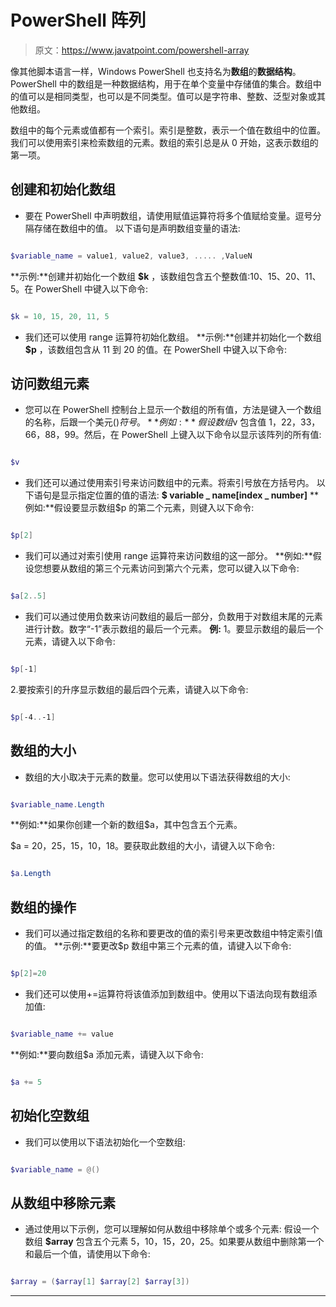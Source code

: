 # PowerShell 阵列

> 原文：<https://www.javatpoint.com/powershell-array>

像其他脚本语言一样，Windows PowerShell 也支持名为**数组**的**数据结构**。PowerShell 中的数组是一种数据结构，用于在单个变量中存储值的集合。数组中的值可以是相同类型，也可以是不同类型。值可以是字符串、整数、泛型对象或其他数组。

数组中的每个元素或值都有一个索引。索引是整数，表示一个值在数组中的位置。我们可以使用索引来检索数组的元素。数组的索引总是从 0 开始，这表示数组的第一项。

## 创建和初始化数组

*   要在 PowerShell 中声明数组，请使用赋值运算符将多个值赋给变量。逗号分隔存储在数组中的值。
    以下语句是声明数组变量的语法:

```ps1

$variable_name = value1, value2, value3, ..... ,ValueN

```

**示例:**创建并初始化一个数组 **$k** ，该数组包含五个整数值:10、15、20、11、5。在 PowerShell 中键入以下命令:

```ps1

$k = 10, 15, 20, 11, 5

```

*   我们还可以使用 range 运算符初始化数组。
    **示例:**创建并初始化一个数组 **$p** ，该数组包含从 11 到 20 的值。在 PowerShell 中键入以下命令:

## 访问数组元素

*   您可以在 PowerShell 控制台上显示一个数组的所有值，方法是键入一个数组的名称，后跟一个美元($)符号。
    **例如:**假设数组$v 包含值 1，22，33，66，88，99。然后，在 PowerShell 上键入以下命令以显示该阵列的所有值:

```ps1

$v

```

*   我们还可以通过使用索引号来访问数组中的元素。将索引号放在方括号内。
    以下语句是显示指定位置的值的语法:
    **$ variable _ name[index _ number]**
    **例如:**假设要显示数组$p 的第二个元素，则键入以下命令:

```ps1

$p[2]

```

*   我们可以通过对索引使用 range 运算符来访问数组的这一部分。
    **例如:**假设您想要从数组的第三个元素访问到第六个元素，您可以键入以下命令:

```ps1

$a[2..5]

```

*   我们可以通过使用负数来访问数组的最后一部分，负数用于对数组末尾的元素进行计数。数字“-1”表示数组的最后一个元素。
    **例:** 1。要显示数组的最后一个元素，请键入以下命令:

```ps1

$p[-1]

```

2.要按索引的升序显示数组的最后四个元素，请键入以下命令:

```ps1

$p[-4..-1]

```

## 数组的大小

*   数组的大小取决于元素的数量。您可以使用以下语法获得数组的大小:

```ps1

$variable_name.Length

```

**例如:**如果你创建一个新的数组$a，其中包含五个元素。

$a = 20，25，15，10，18。要获取此数组的大小，请键入以下命令:

```ps1

$a.Length

```

## 数组的操作

*   我们可以通过指定数组的名称和要更改的值的索引号来更改数组中特定索引值的值。
    **示例:**要更改$p 数组中第三个元素的值，请键入以下命令:

```ps1

$p[2]=20

```

*   我们还可以使用+=运算符将该值添加到数组中。使用以下语法向现有数组添加值:

```ps1

$variable_name += value

```

**例如:**要向数组$a 添加元素，请键入以下命令:

```ps1

$a += 5

```

## 初始化空数组

*   我们可以使用以下语法初始化一个空数组:

```ps1

$variable_name = @()

```

## 从数组中移除元素

*   通过使用以下示例，您可以理解如何从数组中移除单个或多个元素:
    假设一个数组 **$array** 包含五个元素 5，10，15，20，25。如果要从数组中删除第一个和最后一个值，请使用以下命令:

```ps1

$array = ($array[1] $array[2] $array[3])

```

* * *